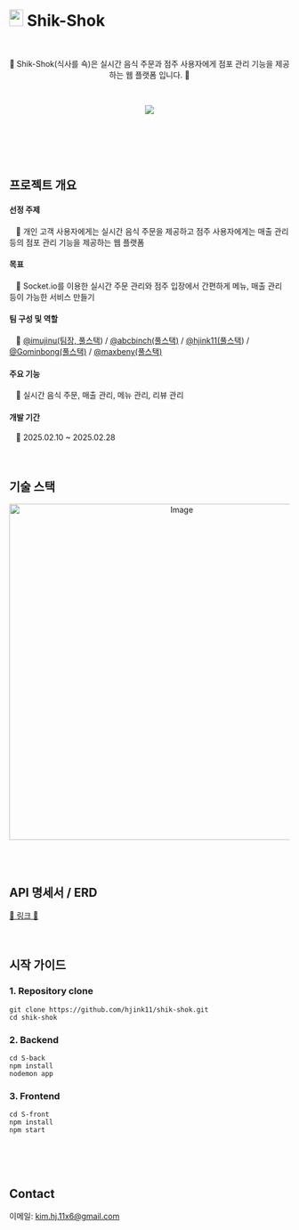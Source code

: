 # <span><img src="https://github.com/user-attachments/assets/c2c92d90-0884-4514-a5a2-269df3d8f9b8" width="25px" height="30px">  Shik-Shok <span>
<br>
<p align="center">🍔 Shik-Shok(식사를 쇽)은 실시간 음식 주문과 점주 사용자에게 점포 관리 기능을 제공하는 웹 플랫폼 입니다. 🍟 </p>
<br>
<p align="center"><img src="https://github.com/user-attachments/assets/77210ee4-d519-46f3-9f3f-d8e506c29429"></p>
<br><br><br><br>




## 프로젝트 개요 
#### 선정 주제 
  &nbsp;&nbsp; 🍕 개인 고객 사용자에게는 실시간 음식 주문을 제공하고 점주 사용자에게는 매출 관리 등의 점포 관리 기능을 제공하는 웹 플랫폼
#### 목표
  &nbsp;&nbsp; 🍕 Socket.io를 이용한 실시간 주문 관리와 점주 입장에서 간편하게 메뉴, 매출 관리 등이 가능한 서비스 만들기
#### 팀 구성 및 역할
  &nbsp;&nbsp; 🍕 <a href="https://github.com/imujinu">@imujinu(팀장, 풀스택</a>) / 
  <a href="https://github.com/abcbinch">@abcbinch(풀스택)</a> / <a href="https://github.com/hjink11?tab=repositories">@hjink11(풀스택</a>) / <a href="https://github.com/Gominbong">@Gominbong(풀스택)</a> / <a href="https://github.com/maxbeny">@maxbeny(풀스택)</a>
#### 주요 기능 
  &nbsp;&nbsp; 🍕 실시간 음식 주문, 매출 관리, 메뉴 관리, 리뷰 관리
#### 개발 기간  
  &nbsp;&nbsp; 🍕 2025.02.10 ~ 2025.02.28
<br><br><br>  


## 기술 스택
<p align="center">
<img width="604" alt="Image" src="https://github.com/user-attachments/assets/24ddb6df-5593-4e84-871d-e9cad1fd4749" />
</p>
<br>
<br>

## API 명세서 / ERD
<a href="https://jelly-hardboard-830.notion.site/Sick-Shok-API-DB-1bb915d398ae80aabffcc1fbd577d78d">🍏 링크 🍎</a>
<br><br><br>

## 시작 가이드 
### 1. Repository clone
```
git clone https://github.com/hjink11/shik-shok.git
cd shik-shok
```

### 2. Backend
```
cd S-back
npm install
nodemon app
```

### 3. Frontend
```
cd S-front
npm install
npm start
```
<br><br><br>

## Contact
이메일: kim.hj.11x6@gmail.com
